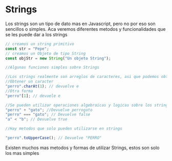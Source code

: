 # Strings

Los strings son un tipo de dato mas en Javascript, pero no por eso son sencillos o simples.
Aca veremos diferentes metodos y funcionalidades que se les puede dar a los strings

```javascript
// creamos un string primitivo
const str = "Pepe";
// creamos un Objeto de tipo String
const objStr = new String("Un objeto String");

//Algunas funciones simples sobre Strings

//Los strings realmente son arreglos de caracteres, asi que podemos obtener esos caracteres individualmente
//Obtener un caracter
"perro".charAt(1); // devuelve e
//Otra forma
"perro"[1]; // devuele e

//Se pueden utilizar operaciones algebraicas y logicas sobre los strings
"perro" + "gato"; //Devuelve perrogato
"perro" === "gato"; // Devuelve false
"a" < "b"; // Devuelve true

//Hay metodos que solo pueden utilizarse en strings

"perro".toUpperCase(); // Devuelve "PERRO"
```

Existen muchos mas metodos y formas de utilizar Strings, estos son solo los mas simples
